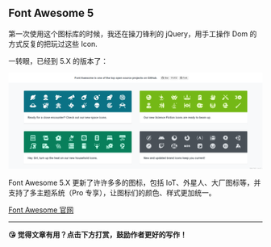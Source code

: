 ## Font Awesome 5

第一次使用这个图标库的时候，我还在操刀锋利的 jQuery，用手工操作 Dom 的方式反复的把玩过这些 Icon.

一转眼，已经到 5.X 的版本了：

![截图](../assets/fontawesome.png)

Font Awesome 5.X 更新了许许多多的图标，包括 IoT、外星人、大厂图标等，并支持了多主题系统（Pro 专享），让图标们的颜色、样式更加统一。

[Font Awesome 官网](https://fontawesome.com/)

---

<b>😘 觉得文章有用？点击下方打赏，鼓励作者更好的写作！</b>
